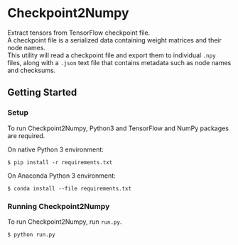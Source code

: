 # Checkpoint2Numpy
Extract tensors from TensorFlow checkpoint file.  
A checkpoint file is a serialized data containing weight matrices and their node names.  
This utility will read a checkpoint file and export them to individual `.npy` files, 
along with a `.json` text file that contains metadata such as node names and checksums.

## Getting Started
### Setup
To run Checkpoint2Numpy, Python3 and TensorFlow and NumPy packages are required. 

On native Python 3 environment: 
```
$ pip install -r requirements.txt
```

On Anaconda Python 3 environment: 
```
$ conda install --file requirements.txt
```

### Running Checkpoint2Numpy
To run Checkpoint2Numpy, run `run.py`.
```
$ python run.py
```
